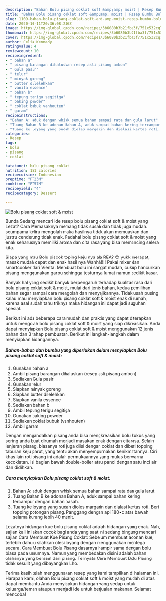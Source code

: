 ```yaml
---
description: "Bahan Bolu pisang coklat soft &amp;amp; moist | Resep Bumbu Bolu pisang coklat soft &amp;amp; moist Yang Sedap"
title: "Bahan Bolu pisang coklat soft &amp;amp; moist | Resep Bumbu Bolu pisang coklat soft &amp;amp; moist Yang Sedap"
slug: 1109-bahan-bolu-pisang-coklat-soft-and-amp-moist-resep-bumbu-bolu-pisang-coklat-soft-and-amp-moist-yang-sedap
date: 2020-10-11T20:36:08.236Z
image: https://img-global.cpcdn.com/recipes/3b6080b3b21fba3f/751x532cq70/bolu-pisang-coklat-soft-moist-foto-resep-utama.jpg
thumbnail: https://img-global.cpcdn.com/recipes/3b6080b3b21fba3f/751x532cq70/bolu-pisang-coklat-soft-moist-foto-resep-utama.jpg
cover: https://img-global.cpcdn.com/recipes/3b6080b3b21fba3f/751x532cq70/bolu-pisang-coklat-soft-moist-foto-resep-utama.jpg
author: Celia Kennedy
ratingvalue: 4
reviewcount: 10
recipeingredient:
- " bahan a"
- " pisang barangan dihaluskan resep asli pisang ambon"
- " Gula pasir"
- " telur"
- " minyak goreng"
- " butter dilelehkan"
- " vanila essence"
- " bahan b"
- " tepung terigu segitiga"
- " baking powder"
- " coklat bubuk vanhouten"
- " garam"
recipeinstructions:
- "Bahan A: aduk dengan whisk semua bahan sampai rata dan gula larut"
- "Tuang Bahan B ke adonan Bahan A, aduk sampai bahan kering tercampur dengan bahan basah."
- "Tuang ke loyang yang sudah dioles margarin dan dialasi kertas roti. Beri topping potongan pisang. Panggang dengan api 180•c atas bawah selama kurang lebih 40 menit."
categories:
- Resep
tags:
- bolu
- pisang
- coklat

katakunci: bolu pisang coklat 
nutrition: 151 calories
recipecuisine: Indonesian
preptime: "PT23M"
cooktime: "PT57M"
recipeyield: "4"
recipecategory: Dessert

---
```



![Bolu pisang coklat soft &amp; moist](https://img-global.cpcdn.com/recipes/3b6080b3b21fba3f/751x532cq70/bolu-pisang-coklat-soft-moist-foto-resep-utama.jpg)

Bunda Sedang mencari ide resep bolu pisang coklat soft &amp; moist yang Lezat? Cara Memasaknya memang tidak susah dan tidak juga mudah. seumpama keliru mengolah maka hasilnya tidak akan memuaskan dan justru cenderung tidak enak. Padahal bolu pisang coklat soft &amp; moist yang enak seharusnya memiliki aroma dan cita rasa yang bisa memancing selera kita.

Siapa yang mau Bolu piscok toping keju nya ala REA? 😍 yukk merapat, masak mudah cepat dan enak hasil nya Wahhh!!!! Pakai mixer dan smartcooker dari Vienta. Membuat bolu ini sangat mudah, cukup hancurkan pisang menggunakan garpu sehingga testurnya lumat namun sedikit kasar.

Banyak hal yang sedikit banyak berpengaruh terhadap kualitas rasa dari bolu pisang coklat soft &amp; moist, mulai dari jenis bahan, kedua pemilihan bahan segar sampai cara mengolah dan menyajikannya. Tidak usah pusing kalau mau menyiapkan bolu pisang coklat soft &amp; moist enak di rumah, karena asal sudah tahu triknya maka hidangan ini dapat jadi suguhan spesial.


Berikut ini ada beberapa cara mudah dan praktis yang dapat diterapkan untuk mengolah bolu pisang coklat soft &amp; moist yang siap dikreasikan. Anda dapat menyiapkan Bolu pisang coklat soft &amp; moist menggunakan 12 jenis bahan dan 3 tahap pembuatan. Berikut ini langkah-langkah dalam menyiapkan hidangannya.

<!--inarticleads1-->

##### Bahan-bahan dan bumbu yang diperlukan dalam menyiapkan Bolu pisang coklat soft &amp; moist:

1. Gunakan  bahan a
1. Ambil  pisang barangan dihaluskan (resep asli pisang ambon)
1. Sediakan  Gula pasir
1. Gunakan  telur
1. Siapkan  minyak goreng
1. Siapkan  butter dilelehkan
1. Siapkan  vanila essence
1. Sediakan  bahan b
1. Ambil  tepung terigu segitiga
1. Gunakan  baking powder
1. Sediakan  coklat bubuk (vanhouten)
1. Ambil  garam


Dengan mengandalkan pisang anda bisa mengkreasikan bolu kukus yang sering anda buat dirumah menjadi masakan enak dengan citarasa. Selain lenjeran pisang, biasanya roti juga diisi dengan coklat dan diberi topping taburan keju parut, yang tentu akan menyempurnakan kenikmatannya. Ciri khas lain roti pisang ini adalah permukaannya yang mulus berwarna kecoklatan. Isi bagian bawah double-boiler atau panci dengan satu inci air dan didihkan. 

<!--inarticleads2-->

##### Cara menyiapkan Bolu pisang coklat soft &amp; moist:

1. Bahan A: aduk dengan whisk semua bahan sampai rata dan gula larut
1. Tuang Bahan B ke adonan Bahan A, aduk sampai bahan kering tercampur dengan bahan basah.
1. Tuang ke loyang yang sudah dioles margarin dan dialasi kertas roti. Beri topping potongan pisang. Panggang dengan api 180•c atas bawah selama kurang lebih 40 menit.


Lezatnya hidangan kue bolu pisang coklat adalah hidangan yang enak. Nah, sajian kali ini akan cocok bagi anda yang saat ini sedang bingung mencari sajian Cara Membuat Kue Pisang Coklat: Sebelum membuat adonan kue, terlebih dahulu silahkan olesi loyang dengan menggunakan mentega secara. Cara Membuat Bolu Pisang dasarnya hampir sama dengan bolu biasa pada umumnya. Namun yang membedakan disini adalah bahan olahanya yang berasal dari pisang. Ternyata Cara Membuat Bolu Pisang tidak sesulit yang dibayangkan Lho. 

Terima kasih telah menggunakan resep yang kami tampilkan di halaman ini. Harapan kami, olahan Bolu pisang coklat soft &amp; moist yang mudah di atas dapat membantu Anda menyiapkan hidangan yang sedap untuk keluarga/teman ataupun menjadi ide untuk berjualan makanan. Selamat mencoba!
